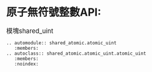 # 原子無符號整數API:


<big>模塊shared_uint</big>

```{eval-rst}
.. automodule:: shared_atomic.atomic_uint
   :members:
.. autoclass:: shared_atomic.atomic_uint.atomic_uint
   :members:
   :noindex:
```
